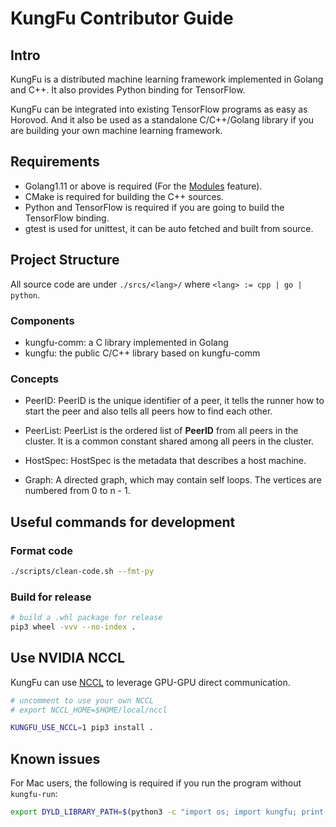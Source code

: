 # KungFu Contributor Guide

## Intro

KungFu is a distributed machine learning framework implemented in Golang and C++.
It also provides Python binding for TensorFlow.

KungFu can be integrated into existing TensorFlow programs as easy as Horovod.
And it also be used as a standalone C/C++/Golang library if you are building
your own machine learning framework.

## Requirements

* Golang1.11 or above is required (For the [Modules](https://github.com/golang/go/wiki/Modules) feature).
* CMake is required for building the C++ sources.
* Python and TensorFlow is required if you are going to build the TensorFlow binding.
* gtest is used for unittest, it can be auto fetched and built from source.

## Project Structure

All source code are under `./srcs/<lang>/` where `<lang> := cpp | go | python`.

### Components

* kungfu-comm: a C library implemented in Golang
* kungfu: the public C/C++ library based on kungfu-comm

### Concepts

* PeerID: PeerID is the unique identifier of a peer, it tells the runner how to start the peer and also tells all peers how to find each other.

* PeerList: PeerList is the ordered list of **PeerID** from all peers in the cluster. It is a common constant shared among all peers in the cluster.

* HostSpec: HostSpec is the metadata that describes a host machine.

* Graph: A directed graph, which may contain self loops. The vertices are numbered from 0 to n - 1.

## Useful commands for development

### Format code

```bash
./scripts/clean-code.sh --fmt-py
```

### Build for release

```bash
# build a .whl package for release
pip3 wheel -vvv --no-index .
```

## Use NVIDIA NCCL

KungFu can use [NCCL](https://developer.nvidia.com/nccl) to leverage GPU-GPU direct communication.

```bash
# uncomment to use your own NCCL
# export NCCL_HOME=$HOME/local/nccl

KUNGFU_USE_NCCL=1 pip3 install .
```

## Known issues

For Mac users, the following is required if you run the program without ``kungfu-run``:

```bash
export DYLD_LIBRARY_PATH=$(python3 -c "import os; import kungfu; print(os.path.dirname(kungfu.__file__))")
```
